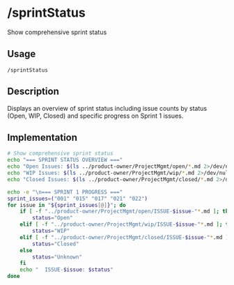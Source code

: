 # /sprintStatus

Show comprehensive sprint status

## Usage
```
/sprintStatus
```

## Description
Displays an overview of sprint status including issue counts by status (Open, WIP, Closed) and specific progress on Sprint 1 issues.

## Implementation
```bash
# Show comprehensive sprint status
echo "=== SPRINT STATUS OVERVIEW ==="
echo "Open Issues: $(ls ../product-owner/ProjectMgmt/open/*.md 2>/dev/null | wc -l)"
echo "WIP Issues: $(ls ../product-owner/ProjectMgmt/wip/*.md 2>/dev/null | wc -l)"
echo "Closed Issues: $(ls ../product-owner/ProjectMgmt/closed/*.md 2>/dev/null | wc -l)"

echo -e "\n=== SPRINT 1 PROGRESS ==="
sprint_issues=("001" "015" "017" "021" "022")
for issue in "${sprint_issues[@]}"; do
    if [ -f "../product-owner/ProjectMgmt/open/ISSUE-$issue-"*.md ]; then
        status="Open"
    elif [ -f "../product-owner/ProjectMgmt/wip/ISSUE-$issue-"*.md ]; then
        status="WIP"
    elif [ -f "../product-owner/ProjectMgmt/closed/ISSUE-$issue-"*.md ]; then
        status="Closed"
    else
        status="Unknown"
    fi
    echo "  ISSUE-$issue: $status"
done
```